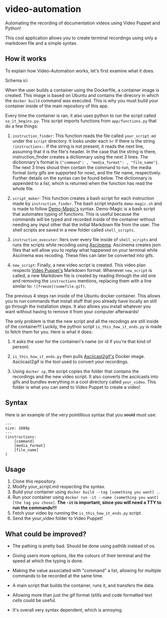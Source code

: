 # video-automation

Automating the recording of documentation videos using Video Puppet and Python!

This cool application allows you to create terminal recordings using only a markdown file and 
a simple syntax.

## How it works

To explain how Video-Automation works, let's first examine what it does.

Schema ici

When the user builds a container using the Dockerfile, a container image is created. This 
image is based on Ubuntu and contains the direcory in which the ```docker build``` command 
was executed. This is why you must build your container inside of the main repository of this 
app.

Every time the container is ran, it also uses python to run the script called 
```so_it_begins.py```. This script imports functions from ```app/functions.py``` that do a 
few things:

1. ```instruction_finder```: This function reads the file called ```your_script.md``` under 
the ```script``` directory. It looks under each ```hr``` if there is the string 
```(instructions:```. If the string is not present, it reads the next line, assuming that it 
is the file's header. In the case that the string  is there, instruction_finder creates 
a dictionnary using the next 3 lines. The dictionnary's format is 
```{"command": , "media_format": , "file_name"}```. The next 3 lines shoud then contain 
the command to run, the media format (only gifs are supported for now), and the file name, 
respectively. Further details on the syntax can be found below. The dictionnary is 
appended to a list, which is returned when the function has read the whole file.

2. ```script_maker```: This function creates a bash script for each instruction made by 
```instruction_finder```. The bash script imports ```demo-magic.sh``` and is made to follow 
[Demo-Magic's](https://github.com/paxtonhare/demo-magic) syntax. Demo-Magic is a bash script 
that automates typing of functions. This is useful because the commands will be typed 
and recorded inside of the container without needing any input other that the initial 
Markdown file from the user. The shell scripts are saved in a new folder called ```shell_scripts```.

3. ```instruction_executer```: Iters over every file inside of ```shell_scripts``` and 
runs the scripts while recoding using [Asciinema](https://asciinema.org/). Asciinema 
creates json files that will allow you to replay what happened on your terminal while Asciinema 
was recoding. These files can later be converted into gifs.

4. ```new_script```: Finally, a new video script is created. This video plan respects 
[Video Puppet's](https://www.videopuppet.com/docs/format/) Markdown format. 
Whenever ```new_script``` is called, a new Markdown file
is created by reading through the old one and removing the ```instructions``` mentions, 
replacing them with a line similar to: ```![freeze](somefile.gif)```.

The previous 4 steps ran inside of the Ubuntu docker container. This allows you to run 
commands that install stuff that you already have locally an still go through the 
installation steps. It also allows you install whatever you want without having to remove it 
from your computer afterwards!

The only problem is that the new script and all the recodings are still inside of the 
container!!! Luckily, the python script ```is_this_how_it_ends.py``` is made to fetch them 
for you. Here is what it does:

1. It asks the user for the containeri's name (or id if you're that kind of person).

2. ```is_this_how_it_ends.py``` then pulls [Asciicast2gif's](https://github.com/asciinema/asciicast2gif)
Docker image. Asciicast2gif is the tool used to convert your recordings.

3. Using ```docker cp```, the script copies the folder that contains the recordings and the 
new video script. It also converts the asciicasts into gifs and bundles everything in a cool 
directory called ```your_video```. This folder is what you can send to Video Puppet to 
create a video!

## Syntax

Here is an example of the very pointillous syntax that you ~~sould~~ must use:

```
---
size: 1080p
---
(instructions:
	[command]
	[media_format]
	[file_name]
)

```

## Usage

1. Clone this repository.
2. Modify your_script.md respecting the syntax.
3. Build your container using ```docker build --tag [something you want] .```.
4. Run your container using ```docker run -it --name [something you want] [the tag you chose]```.
**The ```-it``` is important, since you will need a TTY to run the commands!!!**
5. Fetch your video by running the ```is_this_how_it_ends.py``` script.
6. Send the your_video folder to Video Puppet!

## What could be improved?

* The pathing is pretty bad. Should be done using pathlib instead of os.

* Giving users more options, like the colours of their terminal and the speed at which the 
typing is done.

* Making the value associated with "command" a list, allowing for multiple commands to be
recorded at the same time.

* A main script that builds the container, runs it, and transfers the data.

* Allowing more than just the gif format (stills and code formatted text cells could be 
useful.

* It's overall very syntax dependent, which is annoying.
